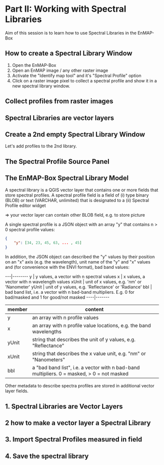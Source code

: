 # Part II: Working with Spectral Libraries

Aim of this session is to learn how to use Spectral Libraries in the EnMAP-Box


## How to create a Spectral Library Window

1. Open the EnMAP-Box
2. Open an EnMAP image / any other raster image
3. Activate the "Identify map tool" and it's "Spectral Profile" option 
4. Click on a raster image pixel to collect a spectral profile and show it in a new spectral library window.


## Collect profiles from raster images



## Spectral Libraries are vector layers


## Create a 2nd empty Spectral Library Window


Let's add profiles to the 2nd library.


## The Spectral Profile Source Panel




## The EnMAP-Box Spectral Library Model

A spectral library is a QGIS vector layer that contains one or more fields that store spectral profiles.
A spectral profile field is a field of 
    (i) type binary (BLOB) or text (VARCHAR, unlimited) that is designated to a 
    (ii) Spectral Profile editor widget

=> your vector layer can contain other BLOB field, e.g. to store picture

A single spectral profile is a JSON object with an array "y" that contains n > 0 spectral profile values:

````json
{
    "y": [34, 23, 45, 63, ... , 45]
}
````

In addition, the JSON object can described the "y" values by their position on an "x" axis (e.g. the wavelength), 
unit name of the "y" and "x" values and (for convenience with the ENVI format), bad band values:

---|--------
y | y values, a vector with n spectral values
x | x values, a vector with n wavelength values
xUnit | unit of x values, e.g. 'nm' or 'Nanometer'
yUnit | unit of y values, e.g. 'Reflectance' or 'Radiance'
bbl | bad band list, i.e. a vector with n bad-band multipliers. E.g. 0 for bad/masked and 1 for good/not masked
----|-------

| member | content                                                                                    |
|--------|--------------------------------------------------------------------------------------------|
| y      | an array with n profile values                                                             |
| x      | an array with n profile value locations, e.g. the band wavelengths                         |
| yUnit  | string that describes the unit of y values, e.g. "Reflectance"                             |
| xUnit  | string that describes the x value unit, e.g. "nm" or "Nanometers"                          |
| bbl    | a "bad band list", i.e. a vector with n bad-band multipliers. 0 = masked, > 0 = not masked |


Other metadata to describe spectra profiles are stored in additional vector layer fields.

## 1. Spectral Libraries are Vector Layers



## 2 how to make a vector layer a Spectral Library



## 3. Import Spectral Profiles measured in field


## 4. Save the spectral library 